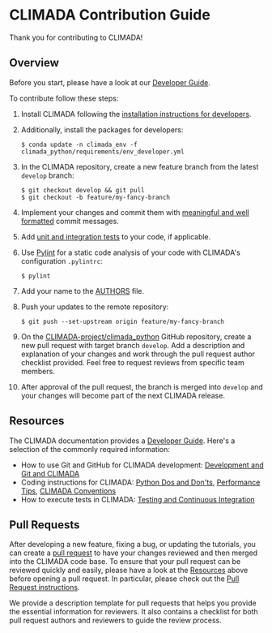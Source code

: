 # CLIMADA Contribution Guide

Thank you for contributing to CLIMADA!

## Overview

Before you start, please have a look at our [Developer Guide][devguide].

To contribute follow these steps:

1. Install CLIMADA following the [installation instructions for developers](https://climada-python.readthedocs.io/en/stable/guide/Guide_Installation.html#Install-CLIMADA-from-sources-(for-developers)).
2. Additionally, install the packages for developers:

    ```
    $ conda update -n climada_env -f climada_python/requirements/env_developer.yml
    ```
3. In the CLIMADA repository, create a new feature branch from the latest `develop` branch:

    ```
    $ git checkout develop && git pull
    $ git checkout -b feature/my-fancy-branch
    ```
4. Implement your changes and commit them with [meaningful and well formatted](https://tbaggery.com/2008/04/19/a-note-about-git-commit-messages.html) commit messages.
5. Add [unit and integration tests][testing] to your code, if applicable.
6. Use [Pylint](https://pypi.org/project/pylint/) for a static code analysis of your code with CLIMADA's configuration `.pylintrc`:

    ```
    $ pylint
    ```
7. Add your name to the [AUTHORS](/AUTHORS) file.
8. Push your updates to the remote repository:

    ```
    $ git push --set-upstream origin feature/my-fancy-branch
    ```
9. On the [CLIMADA-project/climada_python](https://github.com/CLIMADA-project/climada_python) GitHub repository, create a new pull request with target branch `develop`.
    Add a description and explanation of your changes and work through the pull request author checklist provided.
    Feel free to request reviews from specific team members.
10. After approval of the pull request, the branch is merged into `develop` and your changes will become part of the next CLIMADA release.

## Resources

The CLIMADA documentation provides a [Developer Guide][devguide].
Here's a selection of the commonly required information:

* How to use Git and GitHub for CLIMADA development: [Development and Git and CLIMADA](https://climada-python.readthedocs.io/en/latest/guide/Guide_Git_Development.html)
* Coding instructions for CLIMADA: [Python Dos and Don'ts](https://climada-python.readthedocs.io/en/latest/guide/Guide_PythonDos-n-Donts.html), [Performance Tips](https://climada-python.readthedocs.io/en/latest/guide/Guide_Py_Performance.html), [CLIMADA Conventions](https://climada-python.readthedocs.io/en/latest/guide/Guide_Miscellaneous.html)
* How to execute tests in CLIMADA: [Testing and Continuous Integration][testing]

## Pull Requests

After developing a new feature, fixing a bug, or updating the tutorials, you can create a [pull request](https://docs.github.com/en/pull-requests) to have your changes reviewed and then merged into the CLIMADA code base.
To ensure that your pull request can be reviewed quickly and easily, please have a look at the [Resources](#resources) above before opening a pull request.
In particular, please check out the [Pull Request instructions](https://climada-python.readthedocs.io/en/latest/guide/Guide_Git_Development.html#Pull-requests).

We provide a description template for pull requests that helps you provide the essential information for reviewers.
It also contains a checklist for both pull request authors and reviewers to guide the review process.

[devguide]: https://climada-python.readthedocs.io/en/latest/#developer-guide
[testing]: https://climada-python.readthedocs.io/en/latest/guide/Guide_Continuous_Integration_and_Testing.html
